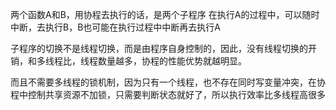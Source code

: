 两个函数A和B，用协程去执行的话，是两个子程序
在执行A的过程中，可以随时中断，去执行B，B也可能在执行过程中中断再去执行A

子程序的切换不是线程切换，而是由程序自身控制的，因此，没有线程切换的开销，和多线程比，线程数量越多，协程的性能优势就越明显。

而且不需要多线程的锁机制，因为只有一个线程，也不存在同时写变量冲突，在协程中控制共享资源不加锁，只需要判断状态就好了，所以执行效率比多线程高很多